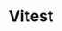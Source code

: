 ---
layout: home
sidebar: false

title: Vitest
titleTemplate: 由 Vite 提供支持的极速单元测试框架

hero:
  name: Vitest
  text: 由 Vite 提供支持的极速单元测试框架
  tagline: 一个 Vite 原生的单元测试框架。非常的快！
  image:
    src: /logo-shadow.svg
    alt: Vitest
  actions:
    - theme: brand
      text: 快速开始
      link: /guide/
    - theme: alt
      text: 特点
      link: /guide/features
    - theme: alt
      text: 为什么选择 Vitest ?
      link: /guide/why
    - theme: alt
      text: 查看源码
      link: https://github.com/vitest-dev/vitest

features:
  - title: Vite 支持
    details: 重复使用 Vite 的配置、转换器、解析器和插件 - 在您的应用程序和测试中保持一致。
  - title: 兼容 Jest
    details: 拥有预期、快照、覆盖等 - 从 Jest 迁移很简单。
  - title: 智能即时浏览模式
    details: 智能文件监听模式，就像是测试的 HMR！
  - title: ESM, TypeScript, JSX
    details: 由 esbuild 提供的开箱即用 ESM、TypeScript 和 JSX 支持。
---